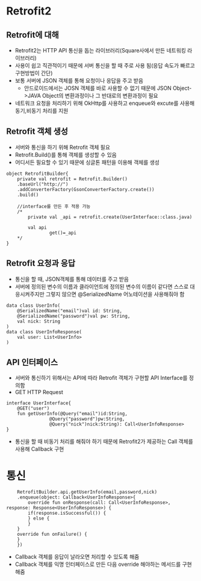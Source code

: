 # Retrofit2
## Retrofit에 대해
+ Retrofit2는 HTTP API 통신을 돕는 라이브러리(Square사에서 만든 네트워킹 라이브러리)
+ 사용이 쉽고 직관적이기 때문에 서버 통신을 할 때 주로 사용 됨(응답 속도가 빠르고 구현방법이 간단)
+ 보통 서버에 JSON 객체를 통해 요청이나 응답을 주고 받음
  - 안드로이드에서는 JOSN 객체를 바로 사용할 수 없기 때문에 JSON Object->JAVA Object의 변환과정이나 그 반대로의 변환과정이 필요
+ 네트워크 요청을 처리하기 위해 OkHttp를 사용하고 enqueue와 excute를 사용해 동기,비동기 처리를 지원

## Retrofit 객체 생성
+ 서버와 통신을 하기 위해 Retrofit 객체 필요
+ Retrofit.Build()를 통해 객체를 생성할 수 있음
+ 어디서든 필요할 수 있기 때문에 싱글톤 패턴을 이용해 객체를 생성
```
object RetrofitBuilder{
    private val retrofit = Retrofit.Builder()
    .baseUrl("http://")
    .addConverterFactory(GsonConverterFactory.create())
    .build()

    //interface를 만든 후 적용 가능
    /*
        private val _api = retrofit.create(UserInterface::class.java)

        val api
                get()=_api
    */
}
```

## Retrofit 요청과 응답
+ 통신을 할 때, JSON객체를 통해 데이터를 주고 받음
+ 서버에 정의된 변수의 이름과 클라이언트에 정의된 변수의 이름이 같다면 스스로 대응시켜주지만 그렇지 않으면 @SerializedName 어노테이션을 사용해줘야 함
```
data class UserInfo(
    @SerializedName("email")val id: String,
    @SerializedName("password")val pw: String,
    val nick: String
)
data class UserInfoResponse(
    val user: List<UserInfo>
)
```

## API 인터페이스
+ 서버와 통신하기 위해서는 API에 따라 Retrofit 객체가 구현할 API Interface를 정의함
+ GET HTTP Request
```
interface UserInterface{
    @GET("user")
    fun getUserInfo(@Query("email")id:String,
                @Query("password")pw:String,
                @Query("nick")nick:String): Call<UserInfoResponse>
}
```
+ 통신을 할 때 비동기 처리를 해줘야 하기 때문에 Retrofit2가 제공하는 Call 객체를 사용해 Callback 구현

# 통신
```
    RetrofitBuilder.api.getUserInfo(email,password,nick)
    .enqueue(object: Callback<UserInfoResponse>{
        override fun onResponse(call: Call<UserInfoResponse>, response: Response<UserInfoResponse>) {
		if(response.isSuccessful()) { 
		} else {
		}
	}
	override fun onFailure() {
	}
    })
```
+ Callback 객체를 응답이 날라오면 처리할 수 있도록 해줌
+ Callback 객체를 익명 인터페이스로 만든 다음 override 해야하는 메서드를 구현해줌
